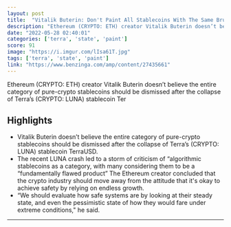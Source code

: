 ```yaml
---
layout: post
title:  "Vitalik Buterin: Don't Paint All Stablecoins With The Same Brush After Terra (LUNA) Crash"
description: "Ethereum (CRYPTO: ETH) creator Vitalik Buterin doesn’t believe the entire category of pure-crypto stablecoins should be dismissed after the collapse of Terra’s (CRYPTO: LUNA) stablecoin Ter"
date: "2022-05-28 02:40:01"
categories: ['terra', 'state', 'paint']
score: 91
image: "https://i.imgur.com/lIsa61T.jpg"
tags: ['terra', 'state', 'paint']
link: "https://www.benzinga.com/amp/content/27435661"
---
```


Ethereum (CRYPTO: ETH) creator Vitalik Buterin doesn’t believe the entire category of pure-crypto stablecoins should be dismissed after the collapse of Terra’s (CRYPTO: LUNA) stablecoin Ter

## Highlights

- Vitalik Buterin doesn’t believe the entire category of pure-crypto stablecoins should be dismissed after the collapse of Terra’s (CRYPTO: LUNA) stablecoin TerraUSD.
- The recent LUNA crash led to a storm of criticism of “algorithmic stablecoins as a category, with many considering them to be a “fundamentally flawed product” The Ethereum creator concluded that the crypto industry should move away from the attitude that it's okay to achieve safety by relying on endless growth.
- “We should evaluate how safe systems are by looking at their steady state, and even the pessimistic state of how they would fare under extreme conditions," he said.

---
